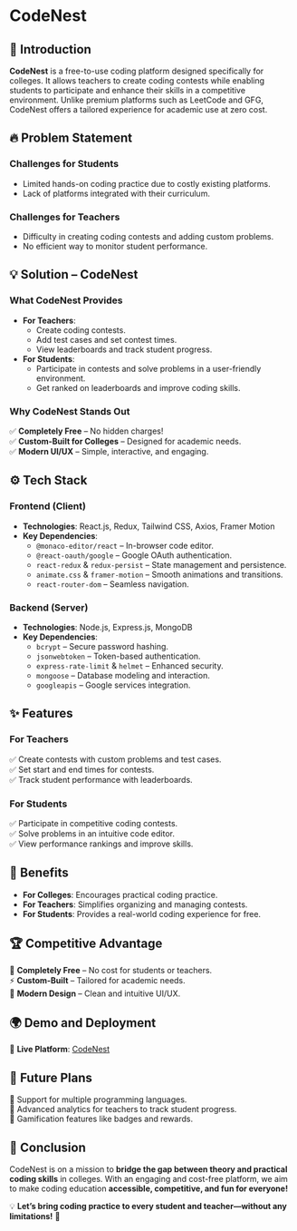 # CodeNest  

## 🚀 Introduction  
**CodeNest** is a free-to-use coding platform designed specifically for colleges. It allows teachers to create coding contests while enabling students to participate and enhance their skills in a competitive environment. Unlike premium platforms such as LeetCode and GFG, CodeNest offers a tailored experience for academic use at zero cost.  

## 🔥 Problem Statement  

### Challenges for Students  
- Limited hands-on coding practice due to costly existing platforms.  
- Lack of platforms integrated with their curriculum.  

### Challenges for Teachers  
- Difficulty in creating coding contests and adding custom problems.  
- No efficient way to monitor student performance.  

## 💡 Solution – CodeNest  

### What CodeNest Provides  
- **For Teachers**:  
  - Create coding contests.  
  - Add test cases and set contest times.  
  - View leaderboards and track student progress.  
- **For Students**:  
  - Participate in contests and solve problems in a user-friendly environment.  
  - Get ranked on leaderboards and improve coding skills.  

### Why CodeNest Stands Out  
✅ **Completely Free** – No hidden charges!  
✅ **Custom-Built for Colleges** – Designed for academic needs.  
✅ **Modern UI/UX** – Simple, interactive, and engaging.  

## ⚙️ Tech Stack  

### **Frontend (Client)**  
- **Technologies**: React.js, Redux, Tailwind CSS, Axios, Framer Motion  
- **Key Dependencies**:  
  - `@monaco-editor/react` – In-browser code editor.  
  - `@react-oauth/google` – Google OAuth authentication.  
  - `react-redux` & `redux-persist` – State management and persistence.  
  - `animate.css` & `framer-motion` – Smooth animations and transitions.  
  - `react-router-dom` – Seamless navigation.  

### **Backend (Server)**  
- **Technologies**: Node.js, Express.js, MongoDB  
- **Key Dependencies**:  
  - `bcrypt` – Secure password hashing.  
  - `jsonwebtoken` – Token-based authentication.  
  - `express-rate-limit` & `helmet` – Enhanced security.  
  - `mongoose` – Database modeling and interaction.  
  - `googleapis` – Google services integration.  

## ✨ Features  

### **For Teachers**  
✅ Create contests with custom problems and test cases.  
✅ Set start and end times for contests.  
✅ Track student performance with leaderboards.  

### **For Students**  
✅ Participate in competitive coding contests.  
✅ Solve problems in an intuitive code editor.  
✅ View performance rankings and improve skills.  

## 🎯 Benefits  

- **For Colleges**: Encourages practical coding practice.  
- **For Teachers**: Simplifies organizing and managing contests.  
- **For Students**: Provides a real-world coding experience for free.  

## 🏆 Competitive Advantage  

🚀 **Completely Free** – No cost for students or teachers.  
⚡ **Custom-Built** – Tailored for academic needs.  
🎨 **Modern Design** – Clean and intuitive UI/UX.  

## 🌍 Demo and Deployment  

🔗 **Live Platform**: [CodeNest](https://codenest-arww.onrender.com)  
<!-- 
### **GitHub Repositories**  
🔹 **Client-side Code**: [GitHub Link]  
🔹 **Server-side Code**: [GitHub Link]   -->

## 🔮 Future Plans  

🔹 Support for multiple programming languages.  
🔹 Advanced analytics for teachers to track student progress.  
🔹 Gamification features like badges and rewards.  

## 🌟 Conclusion  
CodeNest is on a mission to **bridge the gap between theory and practical coding skills** in colleges. With an engaging and cost-free platform, we aim to make coding education **accessible, competitive, and fun for everyone!**  

💡 **Let’s bring coding practice to every student and teacher—without any limitations!** 🚀  
